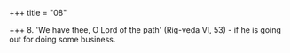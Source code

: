 +++
title = "08"

+++
8. 'We have thee, O Lord of the path' (Rig-veda VI, 53) - if he is going out for doing some business.
